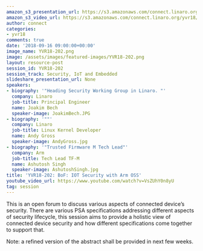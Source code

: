 ```yaml
---
amazon_s3_presentation_url: https://s3.amazonaws.com/connect.linaro.org/yvr18/presentations/yvr18-202.pdf
amazon_s3_video_url: https://s3.amazonaws.com/connect.linaro.org/yvr18/videos/yvr18-202.mp4
author: connect
categories:
- yvr18
comments: true
date: '2018-09-16 09:00:00+00:00'
image_name: YVR18-202.png
image: /assets/images/featured-images/YVR18-202.png
layout: resource-post
session_id: YVR18-202
session_track: Security, IoT and Embedded
slideshare_presentation_url: None
speakers:
- biography: '"Heading Security Working Group in Linaro. "'
  company: Linaro
  job-title: Principal Engineer
  name: Joakim Bech
  speaker-image: JoakimBech.JPG
- biography: '""'
  company: Linaro
  job-title: Linux Kernel Developer
  name: Andy Gross
  speaker-image: AndyGross.jpg
- biography: '"Trusted Firmware M Tech Lead"'
  company: Arm
  job-title: Tech Lead TF-M
  name: Ashutosh Singh
  speaker-image: AshutoshSingh.jpg
title: 'YVR18-202: BoF: IOT Security with Arm OSS'
youtube_video_url: https://www.youtube.com/watch?v=VsZUhY0n8yU
tag: session
---
```


This is an open forum to discuss various aspects of connected device’s security. There are various PSA specifications addressing different aspects of security lifecycle, this session aims to provide a holistic view of connected device security and how different specifications come together to support that.

Note: a refined version of the abstract shall be provided in next few weeks.

